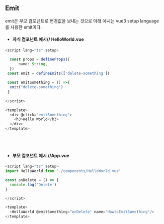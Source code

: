 ## Emit
emit은 부모 컴포넌트로 변경값을 보내는 것으로 아래 예시는 vue3 setup language를 사용한 emit이다.

- #### 자식 컴포넌트 예시// HelloWorld.vue
```typescript
<script lang="ts" setup>

  const props = defineProps({
      name: String,
  })
 const emit = defineEmits(['delete-something'])
 
 const emitSomething = () =>{
  emit("delete-something")
 }
 
</script>

<template>
  <div @click="emitSomething">
    <h3>Hello World</h3>
  </div>
</template>
```
<br><br>

- #### 부모 컴포넌트 예시 //App.vue
```typescript
<script lang="ts" setup>
import HelloWorld from './components/HelloWorld.vue'

const onDelete = () => {
  console.log('Delete')
}

</script>

<template>
  <HelloWorld @emitSomething="onDelete" name="HowtoEmitSomething"/>  
</template>

```
